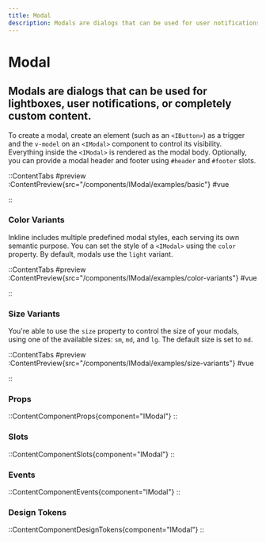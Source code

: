 ```yaml
---
title: Modal
description: Modals are dialogs that can be used for user notifications, lightboxes, or completely custom content.
---
```


# Modal
## Modals are dialogs that can be used for lightboxes, user notifications, or completely custom content.

To create a modal, create an element (such as an `<IButton>`) as a trigger and the `v-model` on an `<IModal>` component to control its visibility. Everything inside the `<IModal>` is rendered as the modal body. Optionally, you can provide a modal header and footer using `#header` and `#footer` slots.

::ContentTabs
#preview
:ContentPreview{src="/components/IModal/examples/basic"}
#vue
<!-- Autodocs{src="@inkline/inkline/components/IModal/examples/basic.raw.vue" lang="vue"} -->
::

### Color Variants
Inkline includes multiple predefined modal styles, each serving its own semantic purpose. You can set the style of a `<IModal>` using the `color` property. By default, modals use the `light` variant.

::ContentTabs
#preview
:ContentPreview{src="/components/IModal/examples/color-variants"}
#vue
<!-- Autodocs{src="@inkline/inkline/components/IModal/examples/color-variants.raw.vue" lang="vue"} -->
::

### Size Variants
You're able to use the `size` property to control the size of your modals, using one of the available sizes: `sm`, `md`, and `lg`. 
The default size is set to `md`.

::ContentTabs
#preview
:ContentPreview{src="/components/IModal/examples/size-variants"}
#vue
<!-- Autodocs{src="@inkline/inkline/components/IModal/examples/size-variants.raw.vue" lang="vue"} -->
::

### Props
::ContentComponentProps{component="IModal"}
::

### Slots
::ContentComponentSlots{component="IModal"}
::

### Events
::ContentComponentEvents{component="IModal"}
::

### Design Tokens
::ContentComponentDesignTokens{component="IModal"}
::
